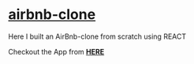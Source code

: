 # [airbnb-clone](https://airbnbclone-oebitw.netlify.app/)

Here I built an AirBnb-clone from scratch using REACT

Checkout the App from **[HERE](https://airbnbclone-oebitw.netlify.app/)**


